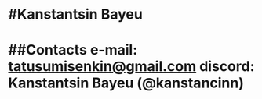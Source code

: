 #Kanstantsin Bayeu
===
##Contacts
e-mail: tatusumisenkin@gmail.com
discord: Kanstantsin Bayeu (@kanstancinn)
===